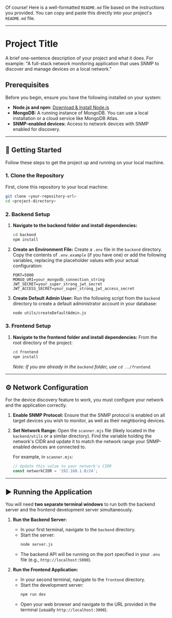 Of course\! Here is a well-formatted `README.md` file based on the instructions you provided. You can copy and paste this directly into your project's `README.md` file.

-----

# Project Title

A brief one-sentence description of your project and what it does. For example: "A full-stack network monitoring application that uses SNMP to discover and manage devices on a local network."

## Prerequisites

Before you begin, ensure you have the following installed on your system:

  * **Node.js and npm:** [Download & Install Node.js](https://nodejs.org/)
  * **MongoDB:** A running instance of MongoDB. You can use a local installation or a cloud service like MongoDB Atlas.
  * **SNMP-enabled devices:** Access to network devices with SNMP enabled for discovery.

-----

## 🚀 Getting Started

Follow these steps to get the project up and running on your local machine.

### 1\. Clone the Repository

First, clone this repository to your local machine:

```bash
git clone <your-repository-url>
cd <project-directory>
```

### 2\. Backend Setup

1.  **Navigate to the backend folder and install dependencies:**

    ```bash
    cd backend
    npm install
    ```

2.  **Create an Environment File:**
    Create a `.env` file in the `backend` directory. Copy the contents of `.env.example` (if you have one) or add the following variables, replacing the placeholder values with your actual configuration:

    ```env
    PORT=5000
    MONGO_URI=your_mongodb_connection_string
    JWT_SECRET=your_super_strong_jwt_secret
    JWT_ACCESS_SECRET=your_super_strong_jwt_access_secret
    ```

3.  **Create Default Admin User:**
    Run the following script from the `backend` directory to create a default administrator account in your database:

    ```bash
    node utils/createDefaultAdmin.js
    ```

### 3\. Frontend Setup

1.  **Navigate to the frontend folder and install dependencies:**
    From the root directory of the project:
    ```bash
    cd frontend
    npm install
    ```
    *Note: If you are already in the `backend` folder, use `cd ../frontend`.*

-----

## ⚙️ Network Configuration

For the device discovery feature to work, you must configure your network and the application correctly.

1.  **Enable SNMP Protocol:**
    Ensure that the SNMP protocol is enabled on all target devices you wish to monitor, as well as their neighboring devices.

2.  **Set Network Range:**
    Open the `scanner.mjs` file (likely located in the `backend/utils` or a similar directory). Find the variable holding the network's CIDR and update it to match the network range your SNMP-enabled devices are connected to.

    For example, in `scanner.mjs`:

    ```javascript
    // Update this value to your network's CIDR
    const networkCIDR = '192.168.1.0/24';
    ```

-----

## ▶️ Running the Application

You will need **two separate terminal windows** to run both the backend server and the frontend development server simultaneously.

1.  **Run the Backend Server:**

      * In your first terminal, navigate to the `backend` directory.
      * Start the server:
        ```bash
        node server.js
        ```
      * The backend API will be running on the port specified in your `.env` file (e.g., `http://localhost:5000`).

2.  **Run the Frontend Application:**

      * In your second terminal, navigate to the `frontend` directory.
      * Start the development server:
        ```bash
        npm run dev
        ```
      * Open your web browser and navigate to the URL provided in the terminal (usually `http://localhost:3000`).
